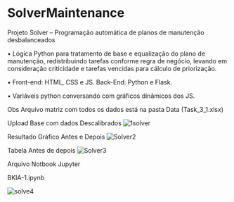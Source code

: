 # SolverMaintenance

Projeto
Solver – Programação automática de planos de manutenção desbalanceados

•	Lógica Python para tratamento de base e equalização do plano de manutenção, redistribuindo tarefas conforme regra de negócio, levando em consideração criticidade e tarefas vencidas para cálculo de priorização.

•	Front-end: HTML, CSS e JS. Back-End: Python e Flask.

•	Variáveis python conversando com gráficos dinâmicos dos JS.

Obs Arquivo matriz com todos os dados está na pasta Data (Task_3_1.xlsx)

Upload Base com dados Descalibrados 
![1solver](https://user-images.githubusercontent.com/48888320/224579340-b5b302c1-a615-4e02-87f4-7664f94c6836.png)

Resultado Gráfico Antes e Depois
![Solver2](https://user-images.githubusercontent.com/48888320/224579342-8d7ca18b-6ef5-4695-b70d-ca1d82446888.png)

Tabela Antes de depois
![Solver3](https://user-images.githubusercontent.com/48888320/224579346-7addbb04-f291-4863-9d13-07e90c911718.png)

Arquivo Notbook Jupyter


BKIA-1.ipynb


![solve4](https://user-images.githubusercontent.com/48888320/224579705-85496eec-78b0-4e8a-b885-d504214327c1.png)
